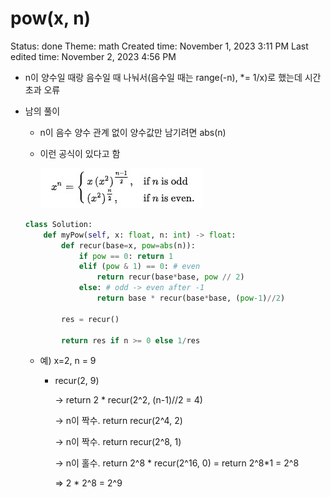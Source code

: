 # pow(x, n)

Status: done
Theme: math
Created time: November 1, 2023 3:11 PM
Last edited time: November 2, 2023 4:56 PM

- n이 양수일 때랑 음수일 때 나눠서(음수일 때는 range(-n), *= 1/x)로 했는데 시간 초과 오류
- 남의 풀이
    - n이 음수 양수 관계 없이 양수값만 남기려면 abs(n)
    - 이런 공식이 있다고 함
        
        ![Untitled](Untitled%2010.png)
        
    
    ```python
    class Solution:
        def myPow(self, x: float, n: int) -> float:
            def recur(base=x, pow=abs(n)):
                if pow == 0: return 1 
                elif (pow & 1) == 0: # even 
                    return recur(base*base, pow // 2)
                else: # odd -> even after -1 
                    return base * recur(base*base, (pow-1)//2)
            
            res = recur()
    
            return res if n >= 0 else 1/res
    ```
    
    - 예) x=2, n = 9
        - recur(2, 9)
            
            → return 2 * recur(2^2, (n-1)//2 = 4) 
            
            → n이 짝수. return recur(2^4, 2) 
            
            → n이 짝수. return recur(2^8, 1)
            
            → n이 홀수. return 2^8 * recur(2^16, 0) = return 2^8*1 = 2^8
            
            ⇒ 2 * 2^8 = 2^9